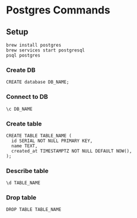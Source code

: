 # Postgres Commands

## Setup
```
brew install postgres
brew services start postgresql
psql postgres
```

### Create DB

```
CREATE database DB_NAME;
```

### Connect to DB
```
\c DB_NAME
```

### Create table

```
CREATE TABLE TABLE_NAME (
  id SERIAL NOT NULL PRIMARY KEY,
  name TEXT,
  created_at TIMESTAMPTZ NOT NULL DEFAULT NOW(),
);
```

### Describe table

```
\d TABLE_NAME
```

### Drop table

```
DROP TABLE TABLE_NAME
```
